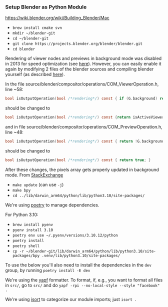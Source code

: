### Setup Blender as Python Module

https://wiki.blender.org/wiki/Building_Blender/Mac

- `brew install cmake svn`
- `mkdir ~/blender-git`
- `cd ~/blender-git`
- `git clone https://projects.blender.org/blender/blender.git`
- `cd blender`

Rendering of viewer nodes and previews in background mode was disabled in 2013 for speed optimization (see [here](https://archive.blender.org/wiki/index.php/Dev:Ref/Release_Notes/2.67/Compositing_Nodes/)).
However, you can easily enable it again by modifying 2 files of the blender sources and compiling blender yourself (as described [here](https://wiki.blender.org/index.php/Dev:Doc/Building_Blender)).

In the file source/blender/compositor/operations/COM_ViewerOperation.h, line ~58:

```c
bool isOutputOperation(bool /*rendering*/) const { if (G.background) return false; return isActiveViewerOutput();
```
should be changed to

```c
bool isOutputOperation(bool /*rendering*/) const {return isActiveViewerOutput(); }
```
and in file source/blender/compositor/operations/COM_PreviewOperation.h, line ~48:

```c
bool isOutputOperation(bool /*rendering*/) const { return !G.background; }
```
should be changed to

```c
bool isOutputOperation(bool /*rendering*/) const { return true; }
```
After these changes, the pixels array gets properly updated in background mode.
From [StackExchange](https://blender.stackexchange.com/a/81239/169566)

- `make update` (can use `-j`)
- `make bpy`
- `cd ../lib/darwin_arm64/python/lib/python3.10/site-packages/`

We're using [poetry](https://python-poetry.org/docs/) to manage dependencies.

For Python 3.10:
- `brew install pyenv`
- `pyenv install 3.10`
- `poetry env use ~/.pyenv/versions/3.10.12/python`
- `poetry install`
- `poetry shell`
- `cp -r ~/blender-git/lib/darwin_arm64/python/lib/python3.10/site-packages/bpy .venv/lib/python3.10/site-packages/`

To use the below you'll also need to install the dependencies in the `dev` group, by running `poetry install -E dev`

We're using the [yapf](https://github.com/google/yapf) formatter.
To format, if, e.g., you want to format all files in `src/`, go to `src/` and do `yapf -rpi --no-local-style --style "facebook" .`

We're using [isort](https://pycqa.github.io/isort/) to categorize our module imports; just `isort .`
